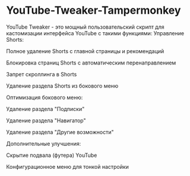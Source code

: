 # YouTube-Tweaker-Tampermonkey
YouTube Tweaker - это мощный пользовательский скрипт для кастомизации интерфейса YouTube с такими функциями:
Управление Shorts:

Полное удаление Shorts с главной страницы и рекомендаций

Блокировка страниц Shorts с автоматическим перенаправлением

Запрет скроллинга в Shorts

Удаление раздела Shorts из бокового меню

Оптимизация бокового меню:

Удаление раздела "Подписки"

Удаление раздела "Навигатор"

Удаление раздела "Другие возможности"

Дополнительные улучшения:

Скрытие подвала (футера) YouTube

Конфигурационное меню для тонкой настройки
